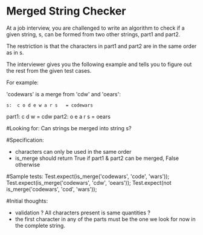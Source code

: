 # Merged String Checker

At a job interview, you are challenged to write an algorithm to check if a given string, s, can be formed from two other strings, part1 and part2.

The restriction is that the characters in part1 and part2 are in the same order as in s.

The interviewer gives you the following example and tells you to figure out the rest from the given test cases.

For example:

'codewars' is a merge from 'cdw' and 'oears':

    s:  c o d e w a r s   = codewars
part1:  c   d   w         = cdw
part2:    o   e   a r s   = oears

#Looking for:
Can strings be merged into string s?

#Specification:

- characters can only be used in the same order
- is_merge should return True if part1 & part2 can be merged, False otherwise

#Sample tests:
Test.expect(is_merge('codewars', 'code', 'wars'));
Test.expect(is_merge('codewars', 'cdw', 'oears'));
Test.expect(not is_merge('codewars', 'cod', 'wars'));

#Initial thoughts:
- validation ? All characters present is same quantities ?
- the first character in any of the parts must be the one we look for now in the complete string.
